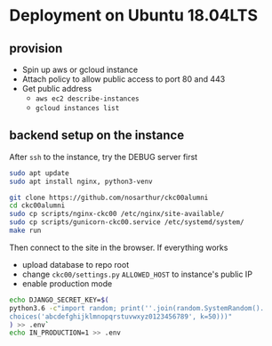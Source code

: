 Deployment on Ubuntu 18.04LTS
============================

## provision

* Spin up aws or gcloud instance
* Attach policy to allow public access to port 80 and 443
* Get public address
    * `aws ec2 describe-instances`
    * `gcloud instances list`

## backend setup on the instance

After `ssh` to the instance, try the DEBUG server first

```bash
sudo apt update
sudo apt install nginx, python3-venv

git clone https://github.com/nosarthur/ckc00alumni
cd ckc00alumni
sudo cp scripts/nginx-ckc00 /etc/nginx/site-available/
sudo cp scripts/gunicorn-ckc00.service /etc/systemd/system/
make run
```

Then connect to the site in the browser. If everything works

* upload database to repo root
* change `ckc00/settings.py` `ALLOWED_HOST` to instance's public IP
* enable production mode

```bash
echo DJANGO_SECRET_KEY=$(
python3.6 -c"import random; print(''.join(random.SystemRandom().
choices('abcdefghijklmnopqrstuvwxyz0123456789', k=50)))"
) >> .env`
echo IN_PRODUCTION=1 >> .env
```

